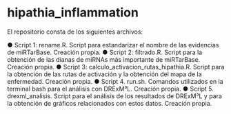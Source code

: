 # hipathia_inflammation 

El repositorio consta de los siguientes archivos:

●	Script 1: rename.R. Script para estandarizar el nombre de las evidencias de miRTarBase. Creación propia.
●	Script 2: filtrado.R. Script para la obtención de las dianas de miRNAs más importante de miRTarBase. Creación propia.
●	Script 3: calculo_activacion_rutas_hipathia.R. Script para la obtención de las rutas de activación y la obtención del mapa de la enfermedad. Creación propia.
●	Script 4. run.sh. Comandos utilizados en la terminal bash para el análisis con DRExM³L. Creación propia.
●	Script 5. drexml_analisis. Script para el análisis de los resultados de DRExM³L y para la obtención de gráficos relacionados con estos datos. Creación propia.

